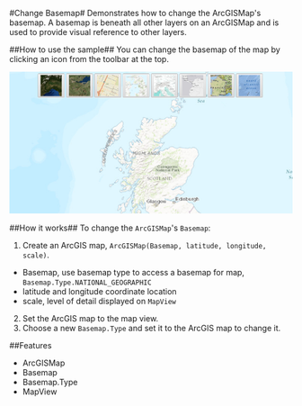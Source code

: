 #Change Basemap#
Demonstrates how to change the ArcGISMap's basemap. A basemap is beneath all other layers on an ArcGISMap and is used to provide visual reference to other layers.

##How to use the sample##
You can change the basemap of the map by clicking an icon from the toolbar at the top.

![](ChangeBasemap.png)

##How it works##
To change the `ArcGISMap`'s `Basemap`:

1.  Create an ArcGIS map, `ArcGISMap(Basemap, latitude, longitude, scale)`.
  - Basemap, use basemap type to access a basemap for map, `Basemap.Type.NATIONAL_GEOGRAPHIC`
  - latitude and longitude coordinate location
  - scale, level of detail displayed on `MapView`
2. Set the ArcGIS map to the map view.
3. Choose a new `Basemap.Type` and set it to the ArcGIS map to change it. 

##Features
- ArcGISMap
- Basemap
- Basemap.Type
- MapView
